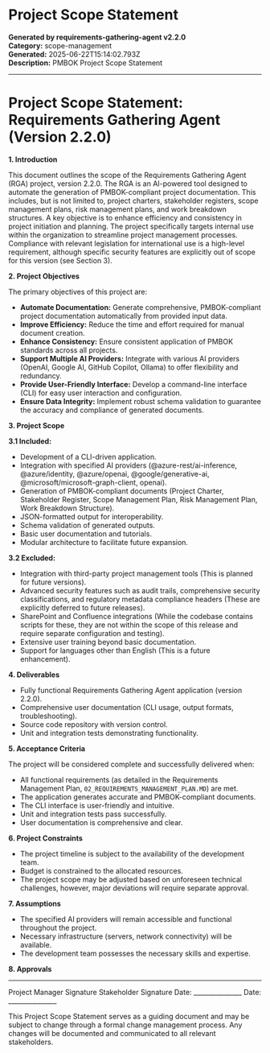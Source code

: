 # Project Scope Statement

**Generated by requirements-gathering-agent v2.2.0**  
**Category:** scope-management  
**Generated:** 2025-06-22T15:14:02.793Z  
**Description:** PMBOK Project Scope Statement

---

# Project Scope Statement: Requirements Gathering Agent (Version 2.2.0)

**1. Introduction**

This document outlines the scope of the Requirements Gathering Agent (RGA) project, version 2.2.0.  The RGA is an AI-powered tool designed to automate the generation of PMBOK-compliant project documentation.  This includes, but is not limited to, project charters, stakeholder registers, scope management plans, risk management plans, and work breakdown structures.  A key objective is to enhance efficiency and consistency in project initiation and planning.  The project specifically targets internal use within the organization to streamline project management processes.  Compliance with relevant legislation for international use is a high-level requirement, although specific security features are explicitly out of scope for this version (see Section 3).


**2. Project Objectives**

The primary objectives of this project are:

* **Automate Documentation:**  Generate comprehensive, PMBOK-compliant project documentation automatically from provided input data.
* **Improve Efficiency:** Reduce the time and effort required for manual document creation.
* **Enhance Consistency:** Ensure consistent application of PMBOK standards across all projects.
* **Support Multiple AI Providers:** Integrate with various AI providers (OpenAI, Google AI, GitHub Copilot, Ollama) to offer flexibility and redundancy.
* **Provide User-Friendly Interface:** Develop a command-line interface (CLI) for easy user interaction and configuration.
* **Ensure Data Integrity:** Implement robust schema validation to guarantee the accuracy and compliance of generated documents.


**3. Project Scope**

**3.1 Included:**

* Development of a CLI-driven application.
* Integration with specified AI providers (@azure-rest/ai-inference, @azure/identity, @azure/openai, @google/generative-ai, @microsoft/microsoft-graph-client, openai).
* Generation of PMBOK-compliant documents (Project Charter, Stakeholder Register, Scope Management Plan, Risk Management Plan, Work Breakdown Structure).
* JSON-formatted output for interoperability.
* Schema validation of generated outputs.
* Basic user documentation and tutorials.
* Modular architecture to facilitate future expansion.


**3.2 Excluded:**

* Integration with third-party project management tools (This is planned for future versions).
* Advanced security features such as audit trails, comprehensive security classifications, and regulatory metadata compliance headers (These are explicitly deferred to future releases).
* SharePoint and Confluence integrations (While the codebase contains scripts for these, they are not within the scope of this release and require separate configuration and testing).
* Extensive user training beyond basic documentation.
* Support for languages other than English (This is a future enhancement).


**4. Deliverables**

* Fully functional Requirements Gathering Agent application (version 2.2.0).
* Comprehensive user documentation (CLI usage, output formats, troubleshooting).
* Source code repository with version control.
* Unit and integration tests demonstrating functionality.


**5. Acceptance Criteria**

The project will be considered complete and successfully delivered when:

* All functional requirements (as detailed in the Requirements Management Plan, `02_REQUIREMENTS_MANAGEMENT_PLAN.MD`) are met.
* The application generates accurate and PMBOK-compliant documents.
* The CLI interface is user-friendly and intuitive.
* Unit and integration tests pass successfully.
* User documentation is comprehensive and clear.


**6. Project Constraints**

* The project timeline is subject to the availability of the development team.
* Budget is constrained to the allocated resources.
* The project scope may be adjusted based on unforeseen technical challenges, however, major deviations will require separate approval.


**7. Assumptions**

* The specified AI providers will remain accessible and functional throughout the project.
* Necessary infrastructure (servers, network connectivity) will be available.
* The development team possesses the necessary skills and expertise.


**8. Approvals**

____________________________      ____________________________
Project Manager Signature           Stakeholder Signature
Date: _______________              Date: _______________


This Project Scope Statement serves as a guiding document and may be subject to change through a formal change management process.  Any changes will be documented and communicated to all relevant stakeholders.
